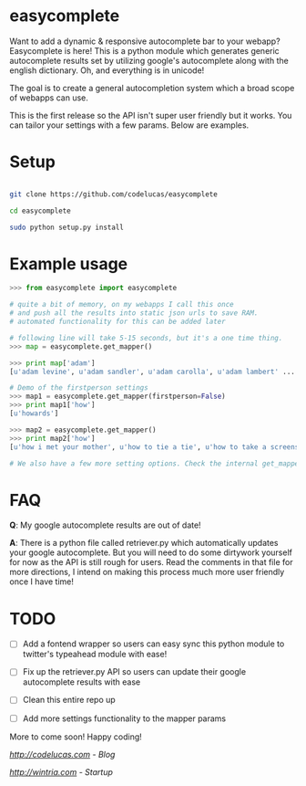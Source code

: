 easycomplete
============
Want to add a dynamic & responsive autocomplete bar
to your webapp? Easycomplete is here! This is a python module 
which generates generic autocomplete results set by utilizing 
google's autocomplete along with the english dictionary. Oh, and
everything is in unicode!

The goal is to create a general autocompletion system which a
broad scope of webapps can use.

This is the first release so the API isn't super user friendly
but it works. You can tailor your settings with a few params. Below are examples. 

Setup
=====
```bash

git clone https://github.com/codelucas/easycomplete

cd easycomplete

sudo python setup.py install
```


Example usage
=============

```python
>>> from easycomplete import easycomplete

# quite a bit of memory, on my webapps I call this once
# and push all the results into static json urls to save RAM.
# automated functionality for this can be added later

# following line will take 5-15 seconds, but it's a one time thing.
>>> map = easycomplete.get_mapper()

>>> print map['adam']
[u'adam levine', u'adam sandler', u'adam carolla', u'adam lambert' ... ] # limited to 10 results

# Demo of the firstperson settings
>>> map1 = easycomplete.get_mapper(firstperson=False)
>>> print map1['how']
[u'howards']

>>> map2 = easycomplete.get_mapper()
>>> print map2['how']
[u'how i met your mother', u'how to tie a tie', u'how to take a screenshot on a mac', ...]

# We also have a few more setting options. Check the internal get_mapper()'s params!
```

FAQ
===
__Q__: My google autocomplete results are out of date!

__A__: There is a python file called retriever.py which automatically
   updates your google autocomplete. But you will need to do some
   dirtywork yourself for now as the API is still rough for users.
   Read the comments in that file for more directions, I intend on
   making this process much more user friendly once I have time!


TODO
====
- [ ] Add a fontend wrapper so users can easy sync this python
      module to twitter's typeahead module with ease!
- [ ] Fix up the retriever.py API so users can
      update their google autocomplete results with ease
- [ ] Clean this entire repo up
- [ ] Add more settings functionality to the mapper params


More to come soon! Happy coding!


*http://codelucas.com   - Blog*

*http://wintria.com - Startup*
